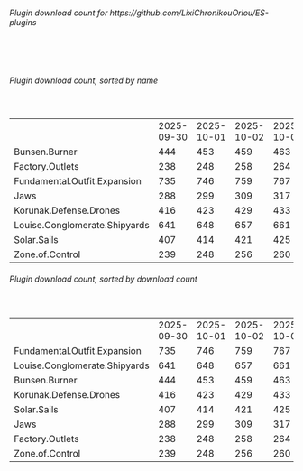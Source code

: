 <h6>Plugin download count for https://github.com/LixiChronikouOriou/ES-plugins</h6><br>
<br>
<h6>Plugin download count, sorted by name</h6><sub><sup><br>
<table>
	<tr>
		<td></td>
		<td>2025-09-30</td>
		<td>2025-10-01</td>
		<td>2025-10-02</td>
		<td>2025-10-03</td>
		<td>2025-10-04</td>
		<td>2025-10-05</td>
		<td>2025-10-06</td>
		<td>today +</td>
	</tr>
	<tr>
		<td>Bunsen.Burner</td>
		<td>444</td>
		<td>453</td>
		<td>459</td>
		<td>463</td>
		<td>469</td>
		<td>476</td>
		<td>477</td>
		<td>+ 1</td>
	</tr>
	<tr>
		<td>Factory.Outlets</td>
		<td>238</td>
		<td>248</td>
		<td>258</td>
		<td>264</td>
		<td>269</td>
		<td>276</td>
		<td>277</td>
		<td>+ 1</td>
	</tr>
	<tr>
		<td>Fundamental.Outfit.Expansion</td>
		<td>735</td>
		<td>746</td>
		<td>759</td>
		<td>767</td>
		<td>772</td>
		<td>788</td>
		<td>789</td>
		<td>+ 1</td>
	</tr>
	<tr>
		<td>Jaws</td>
		<td>288</td>
		<td>299</td>
		<td>309</td>
		<td>317</td>
		<td>321</td>
		<td>334</td>
		<td>335</td>
		<td>+ 1</td>
	</tr>
	<tr>
		<td>Korunak.Defense.Drones</td>
		<td>416</td>
		<td>423</td>
		<td>429</td>
		<td>433</td>
		<td>438</td>
		<td>445</td>
		<td>446</td>
		<td>+ 1</td>
	</tr>
	<tr>
		<td>Louise.Conglomerate.Shipyards</td>
		<td>641</td>
		<td>648</td>
		<td>657</td>
		<td>661</td>
		<td>669</td>
		<td>683</td>
		<td>684</td>
		<td>+ 1</td>
	</tr>
	<tr>
		<td>Solar.Sails</td>
		<td>407</td>
		<td>414</td>
		<td>421</td>
		<td>425</td>
		<td>430</td>
		<td>438</td>
		<td>439</td>
		<td>+ 1</td>
	</tr>
	<tr>
		<td>Zone.of.Control</td>
		<td>239</td>
		<td>248</td>
		<td>256</td>
		<td>260</td>
		<td>264</td>
		<td>271</td>
		<td>272</td>
		<td>+ 1</td>
	</tr>
</table>
</sub></sup>
<h6>Plugin download count, sorted by download count</h6><sub><sup><br>
<table>
	<tr>
		<td></td>
		<td>2025-09-30</td>
		<td>2025-10-01</td>
		<td>2025-10-02</td>
		<td>2025-10-03</td>
		<td>2025-10-04</td>
		<td>2025-10-05</td>
		<td>2025-10-06</td>
		<td>today +</td>
	</tr>
	<tr>
		<td>Fundamental.Outfit.Expansion</td>
		<td>735</td>
		<td>746</td>
		<td>759</td>
		<td>767</td>
		<td>772</td>
		<td>788</td>
		<td>789</td>
		<td>+ 1</td>
	</tr>
	<tr>
		<td>Louise.Conglomerate.Shipyards</td>
		<td>641</td>
		<td>648</td>
		<td>657</td>
		<td>661</td>
		<td>669</td>
		<td>683</td>
		<td>684</td>
		<td>+ 1</td>
	</tr>
	<tr>
		<td>Bunsen.Burner</td>
		<td>444</td>
		<td>453</td>
		<td>459</td>
		<td>463</td>
		<td>469</td>
		<td>476</td>
		<td>477</td>
		<td>+ 1</td>
	</tr>
	<tr>
		<td>Korunak.Defense.Drones</td>
		<td>416</td>
		<td>423</td>
		<td>429</td>
		<td>433</td>
		<td>438</td>
		<td>445</td>
		<td>446</td>
		<td>+ 1</td>
	</tr>
	<tr>
		<td>Solar.Sails</td>
		<td>407</td>
		<td>414</td>
		<td>421</td>
		<td>425</td>
		<td>430</td>
		<td>438</td>
		<td>439</td>
		<td>+ 1</td>
	</tr>
	<tr>
		<td>Jaws</td>
		<td>288</td>
		<td>299</td>
		<td>309</td>
		<td>317</td>
		<td>321</td>
		<td>334</td>
		<td>335</td>
		<td>+ 1</td>
	</tr>
	<tr>
		<td>Factory.Outlets</td>
		<td>238</td>
		<td>248</td>
		<td>258</td>
		<td>264</td>
		<td>269</td>
		<td>276</td>
		<td>277</td>
		<td>+ 1</td>
	</tr>
	<tr>
		<td>Zone.of.Control</td>
		<td>239</td>
		<td>248</td>
		<td>256</td>
		<td>260</td>
		<td>264</td>
		<td>271</td>
		<td>272</td>
		<td>+ 1</td>
	</tr>
</table>
</sub></sup>
